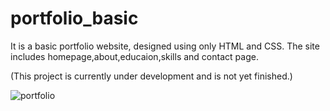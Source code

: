 # portfolio_basic
It is a basic portfolio website, designed using only HTML and CSS.
The site includes homepage,about,educaion,skills and contact page.

(This project is currently under development and is not yet finished.)



![portfolio](https://github.com/Minnu-03/portfolio_basic/assets/105913116/04e67f07-f740-44f1-a0bf-bf0fb1d69d6d)
